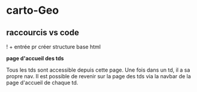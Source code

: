 # carto-Geo

## raccourcis vs code
! + entrée pr créer structure base html

**page d'accueil des tds**

Tous les tds sont accessible depuis cette page.
Une fois dans un td, il a sa propre nav.
Il est possible de revenir sur la page des tds via la navbar de la page d'accueil de chaque td.
